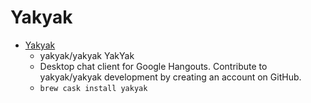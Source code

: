 # Yakyak
- [Yakyak](https://github.com/yakyak/yakyak)
  -  yakyak/yakyak YakYak
  - Desktop chat client for Google Hangouts. Contribute to yakyak/yakyak development by creating an account on GitHub.
  - `brew cask install yakyak`
